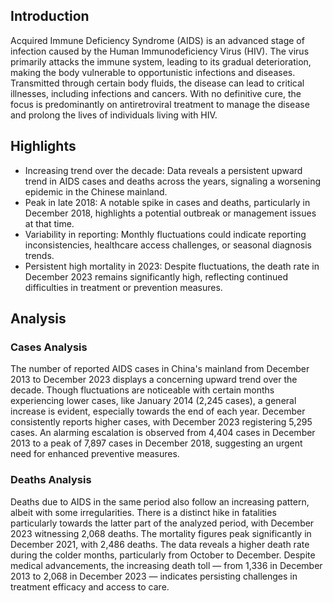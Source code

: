 ## Introduction

Acquired Immune Deficiency Syndrome (AIDS) is an advanced stage of infection caused by the Human Immunodeficiency Virus (HIV). The virus primarily attacks the immune system, leading to its gradual deterioration, making the body vulnerable to opportunistic infections and diseases. Transmitted through certain body fluids, the disease can lead to critical illnesses, including infections and cancers. With no definitive cure, the focus is predominantly on antiretroviral treatment to manage the disease and prolong the lives of individuals living with HIV.

## Highlights

- Increasing trend over the decade: Data reveals a persistent upward trend in AIDS cases and deaths across the years, signaling a worsening epidemic in the Chinese mainland. <br/>
- Peak in late 2018: A notable spike in cases and deaths, particularly in December 2018, highlights a potential outbreak or management issues at that time. <br/>
- Variability in reporting: Monthly fluctuations could indicate reporting inconsistencies, healthcare access challenges, or seasonal diagnosis trends. <br/>
- Persistent high mortality in 2023: Despite fluctuations, the death rate in December 2023 remains significantly high, reflecting continued difficulties in treatment or prevention measures. <br/>

## Analysis

### Cases Analysis
The number of reported AIDS cases in China's mainland from December 2013 to December 2023 displays a concerning upward trend over the decade. Though fluctuations are noticeable with certain months experiencing lower cases, like January 2014 (2,245 cases), a general increase is evident, especially towards the end of each year. December consistently reports higher cases, with December 2023 registering 5,295 cases. An alarming escalation is observed from 4,404 cases in December 2013 to a peak of 7,897 cases in December 2018, suggesting an urgent need for enhanced preventive measures.

### Deaths Analysis
Deaths due to AIDS in the same period also follow an increasing pattern, albeit with some irregularities. There is a distinct hike in fatalities particularly towards the latter part of the analyzed period, with December 2023 witnessing 2,068 deaths. The mortality figures peak significantly in December 2021, with 2,486 deaths. The data reveals a higher death rate during the colder months, particularly from October to December. Despite medical advancements, the increasing death toll — from 1,336 in December 2013 to 2,068 in December 2023 — indicates persisting challenges in treatment efficacy and access to care.
